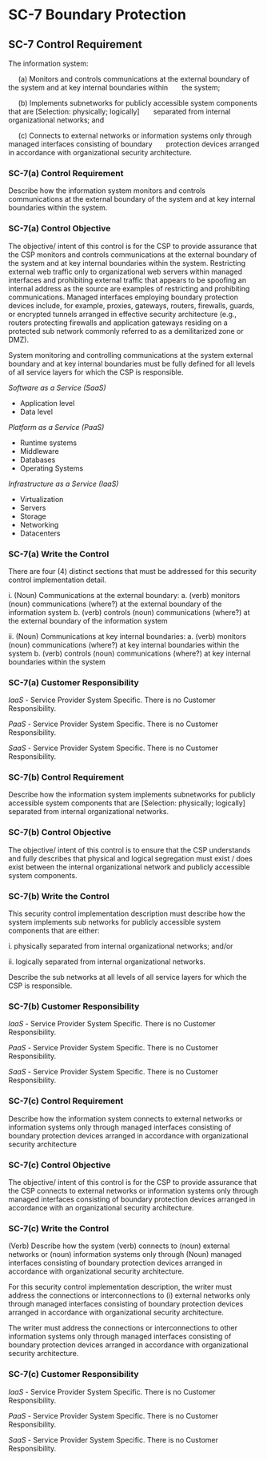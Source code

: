 # SC-7 Boundary Protection
## SC-7 Control Requirement
The information system:

&nbsp;&nbsp;&nbsp;&nbsp;&nbsp;(a)	Monitors and controls communications at the external boundary of the system and at key internal boundaries within &nbsp;&nbsp;&nbsp;&nbsp;&nbsp;&nbsp;the system;

&nbsp;&nbsp;&nbsp;&nbsp;&nbsp;(b)	Implements subnetworks for publicly accessible system components that are [Selection: physically; logically] &nbsp;&nbsp;&nbsp;&nbsp;&nbsp;&nbsp;separated from internal organizational networks; and

&nbsp;&nbsp;&nbsp;&nbsp;&nbsp;(c)	Connects to external networks or information systems only through managed interfaces consisting of boundary &nbsp;&nbsp;&nbsp;&nbsp;&nbsp;&nbsp;protection devices arranged in accordance with organizational security architecture.
### SC-7(a) Control Requirement
Describe how the information system monitors and controls communications at the external boundary of the system and at key internal boundaries within the system.
### SC-7(a) Control Objective
The objective/ intent of this control is for the CSP to provide assurance that the CSP monitors and controls communications at the external boundary of the system and at key internal boundaries within the system. Restricting external web traffic only to organizational web servers within managed interfaces and prohibiting external traffic that appears to be spoofing an internal address as the source are examples of restricting and prohibiting communications. Managed interfaces employing boundary protection devices include, for example, proxies, gateways, routers, firewalls, guards, or encrypted tunnels arranged in effective security architecture (e.g., routers protecting firewalls and application gateways residing on a protected sub network commonly referred to as a demilitarized zone or DMZ).

System monitoring and controlling communications at the system external boundary and at key internal boundaries must be fully defined for all levels of all service layers for which the CSP is responsible.

_Software as a Service (SaaS)_
  * Application level
  * Data level

_Platform as a Service (PaaS)_
  * Runtime systems
  * Middleware
  * Databases
  * Operating Systems

_Infrastructure as a Service (IaaS)_
  * Virtualization
  * Servers
  * Storage
  * Networking
  * Datacenters
### SC-7(a) Write the Control
There are four (4) distinct sections that must be addressed for this security control implementation detail.

i.	(Noun) Communications at the external boundary: a.	(verb) monitors (noun) communications (where?) at the external boundary of the information system b.	(verb) controls (noun) communications (where?) at the external boundary of the information system

ii.	(Noun) Communications at key internal boundaries: a.	(verb) monitors (noun) communications (where?) at key internal boundaries within the system b.	(verb) controls (noun) communications (where?) at key internal boundaries within the system
### SC-7(a) Customer Responsibility
*IaaS* - Service Provider System Specific. There is no Customer Responsibility.

*PaaS* - Service Provider System Specific. There is no Customer Responsibility.

*SaaS* - Service Provider System Specific. There is no Customer Responsibility.
### SC-7(b) Control Requirement
Describe how the information system implements subnetworks for publicly accessible system components that are [Selection: physically; logically] separated from internal organizational networks.
### SC-7(b) Control Objective
The objective/ intent of this control is to ensure that the CSP understands and fully describes that physical and logical segregation must exist / does exist between the internal organizational network and publicly accessible system components.
### SC-7(b) Write the Control
This security control implementation description must describe how the system implements sub networks for publicly accessible system components that are either:

i.	physically separated from internal organizational networks; and/or

ii.	logically separated from internal organizational networks.

Describe the sub networks at all levels of all service layers for which the CSP is responsible.
### SC-7(b) Customer Responsibility
*IaaS* - Service Provider System Specific. There is no Customer Responsibility.

*PaaS* - Service Provider System Specific. There is no Customer Responsibility.

*SaaS* - Service Provider System Specific. There is no Customer Responsibility.
### SC-7(c) Control Requirement
Describe how the information system connects to external networks or information systems only through managed interfaces consisting of boundary protection devices arranged in accordance with organizational security architecture
### SC-7(c) Control Objective
The objective/ intent of this control is for the CSP to provide assurance that the CSP connects to external networks or information systems only through managed interfaces consisting of boundary protection devices arranged in accordance with an organizational security architecture.
### SC-7(c) Write the Control
(Verb) Describe how the system (verb) connects to (noun) external networks or (noun) information systems only through (Noun) managed interfaces consisting of boundary protection devices arranged in accordance with organizational security architecture.

For this security control implementation description, the writer must address the connections or interconnections to (i) external networks only through managed interfaces consisting of boundary protection devices arranged in accordance with organizational security architecture.

The writer must address the connections or interconnections to other information systems only through managed interfaces consisting of boundary protection devices arranged in accordance with organizational security architecture.
### SC-7(c) Customer Responsibility
*IaaS* - Service Provider System Specific. There is no Customer Responsibility.

*PaaS* - Service Provider System Specific. There is no Customer Responsibility.

*SaaS* - Service Provider System Specific. There is no Customer Responsibility.
